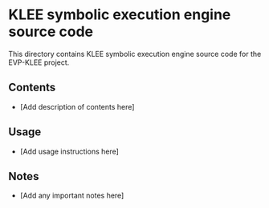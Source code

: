 # KLEE symbolic execution engine source code

This directory contains KLEE symbolic execution engine source code for the EVP-KLEE project.

## Contents

- [Add description of contents here]

## Usage

- [Add usage instructions here]

## Notes

- [Add any important notes here]
